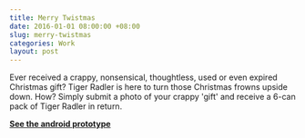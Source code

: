 ```yaml
---
title: Merry Twistmas
date: 2016-01-01 08:00:00 +08:00
slug: merry-twistmas
categories: Work
layout: post
---
```


<!--<div class="box box-purple">Description</div>-->

<p class="textindent">Ever received a crappy, nonsensical, thoughtless, used or even expired Christmas gift? Tiger Radler is here to turn those Christmas frowns upside down. How? Simply submit a photo of your crappy 'gift' and receive a 6-can pack of Tiger Radler in return.</p>

<a href="https://marvelapp.com/if173d" target="_blank"><b>See the android prototype</b></a>

<!--<p><iframe src="https://marvelapp.com/if173d?emb=1" width="452" height="901" allowTransparency="true" frameborder="0"></iframe></p>

<p><img src="" alt="" style="width:100%;"></p>-->

<div class="whitespace"></div>